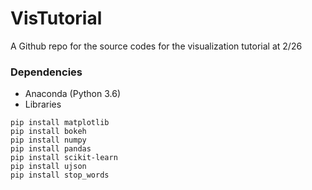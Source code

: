 # VisTutorial
A Github repo for the source codes for the visualization tutorial at 2/26

### Dependencies
- Anaconda (Python 3.6)
- Libraries
```
pip install matplotlib
pip install bokeh
pip install numpy
pip install pandas
pip install scikit-learn
pip install ujson
pip install stop_words
```
